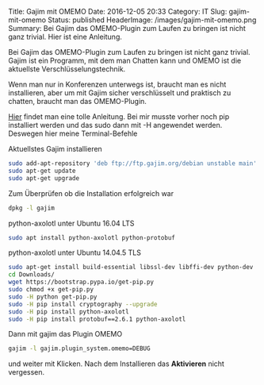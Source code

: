 Title: Gajim mit OMEMO
Date: 2016-12-05 20:33
Category: IT
Slug: gajim-mit-omemo
Status: published
HeaderImage: /images/gajim-mit-omemo.png
Summary: Bei Gajim das OMEMO-Plugin zum Laufen zu bringen ist nicht ganz trivial. Hier ist eine Anleitung.

Bei Gajim das OMEMO-Plugin zum Laufen zu bringen ist nicht ganz
trivial. Gajim ist ein Programm, mit dem man Chatten kann und OMEMO ist die aktuellste Verschlüsselungstechnik.

Wenn man nur in Konferenzen unterwegs
ist, braucht man es nicht installieren, aber um mit Gajim sicher
verschlüsselt und praktisch zu chatten, braucht man das OMEMO-Plugin.

[Hier](http://barfoos.blogsport.eu/gajim-mit-omemo-verschluesselung/)
findet man eine tolle Anleitung. Bei mir musste vorher noch pip
installiert werden und das sudo dann mit -H angewendet werden. Deswegen
hier meine Terminal-Befehle

Aktuellstes Gajim installieren

```bash
sudo add-apt-repository 'deb ftp://ftp.gajim.org/debian unstable main'
sudo apt-get update
sudo apt-get upgrade
```    


Zum Überprüfen ob die Installation erfolgreich war
```bash
dpkg -l gajim
```  
python-axolotl unter Ubuntu 16.04 LTS

```bash
sudo apt install python-axolotl python-protobuf
```  

python-axolotl unter Ubuntu 14.04.5 TLS

```bash
sudo apt-get install build-essential libssl-dev libffi-dev python-dev
cd Downloads/
wget https://bootstrap.pypa.io/get-pip.py
sudo chmod +x get-pip.py
sudo -H python get-pip.py
sudo -H pip install cryptography --upgrade
sudo -H pip install python-axolotl
sudo -H pip install protobuf==2.6.1 python-axolotl
```  

Dann mit gajim das Plugin OMEMO

```bash
gajim -l gajim.plugin_system.omemo=DEBUG
```  
und weiter mit Klicken. Nach dem Installieren das **Aktivieren** nicht vergessen.
